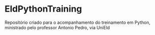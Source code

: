 # EldPythonTraining
Repositório criado para o acompanhamento do treinamento em Python, ministrado pelo professor Antonio Pedro, via UniEld
